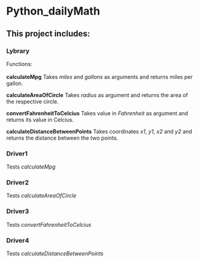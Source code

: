# Python_dailyMath
## This project includes:
### Lybrary
Functions:</br></br>
**calculateMpg**
Takes *miles* and *gallons* as arguments and returns miles per gallon.

**calculateAreaOfCircle**
Takes *radius* as argument and returns the area of the respective circle.

**convertFahrenheitToCelcius**
Takes value in *Fahrenheit* as argument and returns its value in Celcius.

**calculateDistanceBetweenPoints**
Takes coordinates *x1*, *y1*, *x2* and *y2* and returns the distance between the two points.

### Driver1
Tests *calculateMpg*

### Driver2
Tests *calculateAreaOfCircle*

### Driver3
Tests *convertFahrenheitToCelcius*

### Driver4
Tests *calculateDistanceBetweenPoints*

